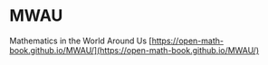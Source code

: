 # MWAU
Mathematics in the World Around Us
[https://open-math-book.github.io/MWAU/](https://open-math-book.github.io/MWAU/)
